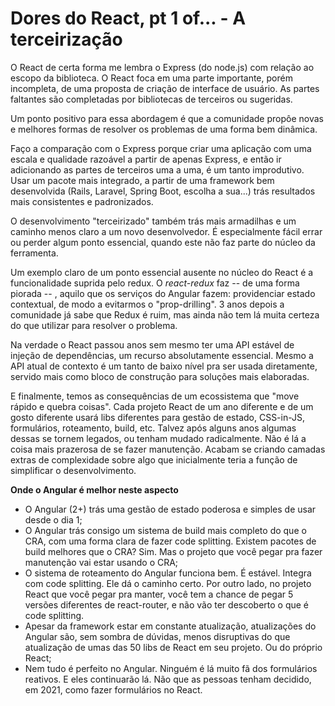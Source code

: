 # Dores do React, pt 1 of... - A terceirização

O React de certa forma me lembra o Express (do node.js) com relação ao escopo da biblioteca. O React foca em uma parte importante, porém incompleta, de uma proposta de criação de interface de usuário. As partes faltantes são completadas por bibliotecas de terceiros ou sugeridas.

Um ponto positivo para essa abordagem é que a comunidade propôe novas e melhores formas de resolver os problemas de uma forma bem dinâmica.

Faço a comparação com o Express porque criar uma aplicação com uma escala e qualidade razoável a partir de apenas Express, e então ir adicionando as partes de terceiros uma a uma, é um tanto improdutivo. Usar um pacote mais integrado, a partir de uma framework bem desenvolvida (Rails, Laravel, Spring Boot, escolha a sua...) trás resultados mais consistentes e padronizados.

O desenvolvimento "terceirizado" também trás mais armadilhas e um caminho menos claro a um novo desenvolvedor. É especialmente fácil errar ou perder algum ponto essencial, quando este não faz parte do núcleo da ferramenta.

Um exemplo claro de um ponto essencial ausente no núcleo do React é a funcionalidade suprida pelo redux. O _react-redux_ faz -- de uma forma piorada -- , aquilo que os serviços do Angular fazem: providenciar estado contextual, de modo a evitarmos o "prop-drilling". 3 anos depois a comunidade já sabe que Redux é ruim, mas ainda não tem lá muita certeza do que utilizar para resolver o problema.

Na verdade o React passou anos sem mesmo ter uma API estável de injeção de dependências, um recurso absolutamente essencial. Mesmo a API atual de contexto é um tanto de baixo nível pra ser usada diretamente, servido mais como bloco de construção para soluções mais elaboradas.

E finalmente, temos as consequências de um ecossistema que "move rápido e quebra coisas". Cada projeto React de um ano diferente e de um gosto diferente usará libs diferentes para gestão de estado, CSS-in-JS, formulários, roteamento, build, etc. Talvez após alguns anos algumas dessas se tornem legados, ou tenham mudado radicalmente. Não é lá a coisa mais prazerosa de se fazer manutenção. Acabam se criando camadas extras de complexidade sobre algo que inicialmente teria a função de simplificar o desenvolvimento.

**Onde o Angular é melhor neste aspecto**

  - O Angular (2+) trás uma gestão de estado poderosa e simples de usar desde o dia 1; 
  - O Angular trás consigo um sistema de build mais completo do que o CRA, com uma forma clara de fazer code splitting. Existem pacotes de build melhores que o CRA? Sim. Mas o projeto que você pegar pra fazer manutenção vai estar usando o CRA;
  - O sistema de roteamento do Angular funciona bem. É estável. Integra com code splitting. Ele dá o caminho certo. Por outro lado, no projeto React que você pegar pra manter, você tem a chance de pegar 5 versões diferentes de react-router, e não vão ter descoberto o que é code splitting.
  - Apesar da framework estar em constante atualização, atualizações do Angular são, sem sombra de dúvidas, menos disruptivas do que atualização de umas das 50 libs de React em seu projeto. Ou do próprio React;
  - Nem tudo é perfeito no Angular. Ninguém é lá muito fã dos formulários reativos. E eles continuarão lá. Não que as pessoas tenham decidido, em 2021, como fazer formulários no React.